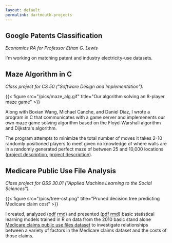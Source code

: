 ```yaml
---
layout: default
permalink: dartmouth-projects
---
```


## Google Patents Classification 
_Economics RA for Professor Ethan G. Lewis_

I'm working on matching patent and industry electricity-use datasets.  

## Maze Algorithm in C
_Class project for CS 50 ("Software Design and Implementation")._

{{< figure src="/pics/maze_alg.gif" title="Our algorithm solving an 8-player maze game" >}}

Along with Boxian Wang, Michael Canche, and Daniel Diaz, I wrote a program in C that communicates with a game server and implemenents our own maze game solving algorithm based on the Floyd-Warshall algorithm and Dijkstra's algorithm.

The program attempts to minimize the total number of moves it takes 2-10 randomly positioned players to meet given no knowledge of where walls are in a randomly generated perfect maze of between 25 and 10,000 locations ([project description](https://perma.cc/HNS7-L6MB "2020 Winter CS 50 Final Project Description"), [project description](https://perma.cc/Q7XV-WQJ7 "2020 Winter CS 50 Final Project Requirements")).

## Medicare Public Use File Analysis
_Class project for QSS 30.01 ("Applied Machine Learning to the Social Sciences")._

{{< figure src="/pics/tree-cst.png" title="Pruned decision tree predicting Medicare claim cost" >}}

I created, analyzed ([pdf](/work/QSS_30.01_Medicare_PUF_Paper.pdf) [rmd](/work/QSS_30.01_Medicare_PUF_Code.rmd)) and presented ([pdf](/work/QSS_30.01_Medicare_PUF_Presentation.pdf) [rmd](/work/QSS_30.01_Medicare_PUF_Presentation_Code.rmd)) basic statistical learning models trained in R on data from the 2010 basic stand alone [Medicare claims public use files dataset](https://www.cms.gov/Research-Statistics-Data-and-Systems/Downloadable-Public-Use-Files/BSAPUFS/Carrier_Line_Items.html) to investigate relationships between a variety of factors in the Medicare claims dataset and the costs of those claims.